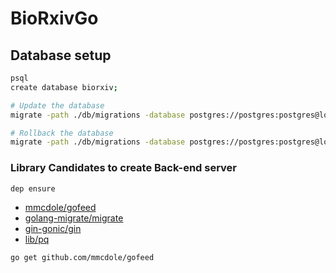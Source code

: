 # BioRxivGo

## Database setup

```bash
psql
create database biorxiv;
```

```bash
# Update the database
migrate -path ./db/migrations -database postgres://postgres:postgres@localhost:5432/biorxiv?sslmode=disable up

# Rollback the database
migrate -path ./db/migrations -database postgres://postgres:postgres@localhost:5432/biorxiv?sslmode=disable down
```

### Library Candidates to create Back-end server

```bash
dep ensure
```

- [mmcdole/gofeed](https://github.com/mmcdole/gofeed)
- [golang-migrate/migrate](https://github.com/golang-migrate/migrate)
- [gin-gonic/gin](https://github.com/gin-gonic/gin)
- [lib/pq](https://github.com/lib/pq)

```bash
go get github.com/mmcdole/gofeed
```
